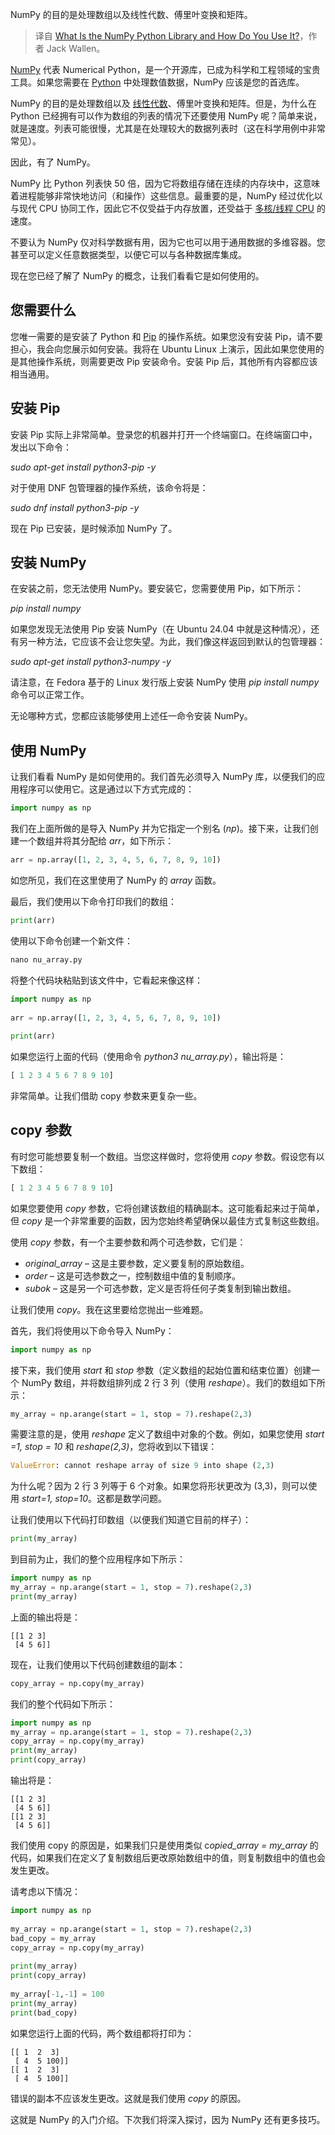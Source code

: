
<!--
title: NumPy Python 库是什么，如何使用它？
cover: https://cdn.thenewstack.io/media/2024/06/2ed9d903-yunus-tug-uar4s-_zcyg-unsplash.jpg
-->

NumPy 的目的是处理数组以及线性代数、傅里叶变换和矩阵。

> 译自 [What Is the NumPy Python Library and How Do You Use It?](https://thenewstack.io/what-is-the-numpy-python-library-and-how-do-you-use-it/)，作者 Jack Wallen。

[NumPy](https://numpy.org/) 代表 Numerical Python，是一个开源库，已成为科学和工程领域的宝贵工具。如果您需要在 [Python](https://thenewstack.io/an-introduction-to-python-a-language-for-the-ages/) 中处理数值数据，NumPy 应该是您的首选库。

NumPy 的目的是处理数组以及 [线性代数](https://thenewstack.io/quantum-algorithms-vs-quantum-inspired-algorithms/)、傅里叶变换和矩阵。但是，为什么在 Python 已经拥有可以作为数组的列表的情况下还要使用 NumPy 呢？简单来说，就是速度。列表可能很慢，尤其是在处理较大的数据列表时（这在科学用例中非常常见）。

因此，有了 NumPy。

NumPy 比 Python 列表快 50 倍，因为它将数组存储在连续的内存块中，这意味着进程能够非常快地访问（和操作）这些信息。最重要的是，NumPy 经过优化以与现代 CPU 协同工作，因此它不仅受益于内存放置，还受益于 [多核/线程 CPU](https://thenewstack.io/ai-hardware-software-dilemma/) 的速度。

不要认为 NumPy 仅对科学数据有用，因为它也可以用于通用数据的多维容器。您甚至可以定义任意数据类型，以便它可以与各种数据库集成。

现在您已经了解了 NumPy 的概念，让我们看看它是如何使用的。

## 您需要什么

您唯一需要的是安装了 Python 和 [Pip](https://pypi.org/project/pip/) 的操作系统。如果您没有安装 Pip，请不要担心，我会向您展示如何安装。我将在 Ubuntu Linux 上演示，因此如果您使用的是其他操作系统，则需要更改 Pip 安装命令。安装 Pip 后，其他所有内容都应该相当通用。

## 安装 Pip

安装 Pip 实际上非常简单。登录您的机器并打开一个终端窗口。在终端窗口中，发出以下命令：

*sudo apt-get install python3-pip -y*

对于使用 DNF 包管理器的操作系统，该命令将是：

*sudo dnf install python3-pip -y*

现在 Pip 已安装，是时候添加 NumPy 了。

## 安装 NumPy

在安装之前，您无法使用 NumPy。要安装它，您需要使用 Pip，如下所示：

*pip install numpy*

如果您发现无法使用 Pip 安装 NumPy（在 Ubuntu 24.04 中就是这种情况），还有另一种方法，它应该不会让您失望。为此，我们像这样返回到默认的包管理器：

*sudo apt-get install python3-numpy -y*

请注意，在 Fedora 基于的 Linux 发行版上安装 NumPy 使用 *pip install numpy* 命令可以正常工作。

无论哪种方式，您都应该能够使用上述任一命令安装 NumPy。

## 使用 NumPy

让我们看看 NumPy 是如何使用的。我们首先必须导入 NumPy 库，以便我们的应用程序可以使用它。这是通过以下方式完成的：

```py
import numpy as np
```

我们在上面所做的是导入 NumPy 并为它指定一个别名 (*np*)。接下来，让我们创建一个数组并将其分配给 *arr*，如下所示：

```py
arr = np.array([1, 2, 3, 4, 5, 6, 7, 8, 9, 10]) 
```

如您所见，我们在这里使用了 NumPy 的 *array* 函数。

最后，我们使用以下命令打印我们的数组：

```py
print(arr) 
```

使用以下命令创建一个新文件：

```py
nano nu_array.py
```

将整个代码块粘贴到该文件中，它看起来像这样：

```python
import numpy as np
 
arr = np.array([1, 2, 3, 4, 5, 6, 7, 8, 9, 10])
 
print(arr)
```


如果您运行上面的代码（使用命令 *python3 nu_array.py*），输出将是：

```py
[ 1 2 3 4 5 6 7 8 9 10]
```

非常简单。让我们借助 copy 参数来更复杂一些。

## copy 参数

有时您可能想要复制一个数组。当您这样做时，您将使用 *copy* 参数。假设您有以下数组：

```py
[ 1 2 3 4 5 6 7 8 9 10]
```

如果您要使用 *copy* 参数，它将创建该数组的精确副本。这可能看起来过于简单，但 *copy* 是一个非常重要的函数，因为您始终希望确保以最佳方式复制这些数组。

使用 *copy* 参数，有一个主要参数和两个可选参数，它们是：

- *original_array* – 这是主要参数，定义要复制的原始数组。
- *order* – 这是可选参数之一，控制数组中值的复制顺序。
- *subok* – 这是另一个可选参数，定义是否将任何子类复制到输出数组。

让我们使用 *copy*。我在这里要给您抛出一些难题。

首先，我们将使用以下命令导入 NumPy：

```py
import numpy as np
```

接下来，我们使用 *start* 和 *stop* 参数（定义数组的起始位置和结束位置）创建一个 NumPy 数组，并将数组排列成 2 行 3 列（使用 *reshape*）。我们的数组如下所示：

```python
my_array = np.arange(start = 1, stop = 7).reshape(2,3)
```

需要注意的是，使用 *reshape* 定义了数组中对象的个数。例如，如果您使用 *start =1, stop = 10* 和 *reshape(2,3)*，您将收到以下错误：

```python
ValueError: cannot reshape array of size 9 into shape (2,3)
```

为什么呢？因为 2 行 3 列等于 6 个对象。如果您将形状更改为 (3,3)，则可以使用 *start=1, stop=10*。这都是数学问题。

让我们使用以下代码打印数组（以便我们知道它目前的样子）：

```python
print(my_array)
```

到目前为止，我们的整个应用程序如下所示：

```python
import numpy as np
my_array = np.arange(start = 1, stop = 7).reshape(2,3)
print(my_array)
```

上面的输出将是：

```
[[1 2 3]
 [4 5 6]]
```

现在，让我们使用以下代码创建数组的副本：

```python
copy_array = np.copy(my_array)
```

我们的整个代码如下所示：

```python
import numpy as np
my_array = np.arange(start = 1, stop = 7).reshape(2,3)
copy_array = np.copy(my_array)
print(my_array)
print(copy_array)
```

输出将是：

```
[[1 2 3]
 [4 5 6]]
[[1 2 3]
 [4 5 6]]
```

我们使用 copy 的原因是，如果我们只是使用类似 c*opied_array = my_array* 的代码，如果我们在定义了复制数组后更改原始数组中的值，则复制数组中的值也会发生更改。

请考虑以下情况：

```python
import numpy as np
 
my_array = np.arange(start = 1, stop = 7).reshape(2,3)
bad_copy = my_array
copy_array = np.copy(my_array)
 
print(my_array)
print(copy_array)
 
my_array[-1,-1] = 100
print(my_array)
print(bad_copy)
```

如果您运行上面的代码，两个数组都将打印为：

```
[[ 1  2  3]
 [ 4  5 100]]
[[ 1  2  3]
 [ 4  5 100]]
```

错误的副本不应该发生更改。这就是我们使用 *copy* 的原因。

这就是 NumPy 的入门介绍。下次我们将深入探讨，因为 NumPy 还有更多技巧。